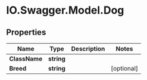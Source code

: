 # IO.Swagger.Model.Dog

## Properties

Name | Type | Description | Notes
------------ | ------------- | ------------- | -------------
**ClassName** | **string** |  | 
**Breed** | **string** |  | [optional] 

